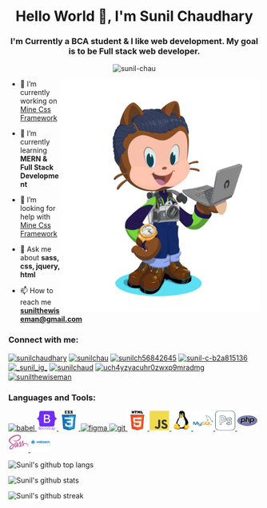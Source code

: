 <h1 align="center">Hello World 👋, I'm Sunil Chaudhary</h1>
<h3 align="center">I'm Currently a BCA student & I like web development. My goal is to be Full stack web developer.</h3>
<p align="center"> <img src="https://komarev.com/ghpvc/?username=sunil-chau&label=Profile%20views&color=0e75b6&style=flat" alt="sunil-chau" /> </p>

<img src="https://github.com/SuNiL-Chau/SuNiL-Chau/blob/master/octocat-user.png" height="465" width="400" align="right"></img>

- 🔭 I’m currently working on [Mine Css Framework](https://github.com/SuNiL-Chau/Mine-CSS-Framework)

- 🌱 I’m currently learning **MERN & Full Stack Development**

- 🤝 I’m looking for help with [Mine Css Framework](https://github.com/SuNiL-Chau/Mine-CSS-Framework)

- 💬 Ask me about **sass, css, jquery, html**

- 📫 How to reach me **sunilthewiseman@gmail.com**

<h3 align="left">Connect with me:</h3>
<p align="left">
<a href="https://codepen.io/sunilchaudhary" target="blank"><img align="center" src="https://cdn.jsdelivr.net/npm/simple-icons@3.0.1/icons/codepen.svg" alt="sunilchaudhary" height="30" width="40" /></a>
<a href="https://dev.to/sunilchau" target="blank"><img align="center" src="https://cdn.jsdelivr.net/npm/simple-icons@3.0.1/icons/dev-dot-to.svg" alt="sunilchau" height="30" width="40" /></a>
<a href="https://twitter.com/sunilch56842645" target="blank"><img align="center" src="https://cdn.jsdelivr.net/npm/simple-icons@3.0.1/icons/twitter.svg" alt="sunilch56842645" height="30" width="40" /></a>
<a href="https://linkedin.com/in/sunil-c-b2a815136" target="blank"><img align="center" src="https://cdn.jsdelivr.net/npm/simple-icons@3.0.1/icons/linkedin.svg" alt="sunil-c-b2a815136" height="30" width="40" /></a>
<a href="https://instagram.com/_sunil_ig_" target="blank"><img align="center" src="https://cdn.jsdelivr.net/npm/simple-icons@3.0.1/icons/instagram.svg" alt="_sunil_ig_" height="30" width="40" /></a>
<a href="https://dribbble.com/sunilchaud" target="blank"><img align="center" src="https://cdn.jsdelivr.net/npm/simple-icons@3.0.1/icons/dribbble.svg" alt="sunilchaud" height="30" width="40" /></a>
<a href="https://www.youtube.com/c/uch4yzyacuhr0zwxp9mradmg" target="blank"><img align="center" src="https://cdn.jsdelivr.net/npm/simple-icons@3.0.1/icons/youtube.svg" alt="uch4yzyacuhr0zwxp9mradmg" height="30" width="40" /></a>
<a href="https://www.hackerrank.com/sunilthewiseman" target="blank"><img align="center" src="https://cdn.jsdelivr.net/npm/simple-icons@3.0.1/icons/hackerrank.svg" alt="sunilthewiseman" height="30" width="40" /></a>
</p>

<h3 align="left">Languages and Tools:</h3>
<p align="left"> <a href="https://babeljs.io/" target="_blank"> <img src="https://www.vectorlogo.zone/logos/babeljs/babeljs-icon.svg" alt="babel" width="40" height="40"/> </a> <a href="https://getbootstrap.com" target="_blank"> <img src="https://raw.githubusercontent.com/devicons/devicon/master/icons/bootstrap/bootstrap-plain-wordmark.svg" alt="bootstrap" width="40" height="40"/> </a> <a href="https://www.w3schools.com/css/" target="_blank"> <img src="https://raw.githubusercontent.com/devicons/devicon/master/icons/css3/css3-original-wordmark.svg" alt="css3" width="40" height="40"/> </a> <a href="https://www.figma.com/" target="_blank"> <img src="https://www.vectorlogo.zone/logos/figma/figma-icon.svg" alt="figma" width="40" height="40"/> </a> <a href="https://git-scm.com/" target="_blank"> <img src="https://www.vectorlogo.zone/logos/git-scm/git-scm-icon.svg" alt="git" width="40" height="40"/> </a> <a href="https://www.w3.org/html/" target="_blank"> <img src="https://raw.githubusercontent.com/devicons/devicon/master/icons/html5/html5-original-wordmark.svg" alt="html5" width="40" height="40"/> </a> <a href="https://developer.mozilla.org/en-US/docs/Web/JavaScript" target="_blank"> <img src="https://raw.githubusercontent.com/devicons/devicon/master/icons/javascript/javascript-original.svg" alt="javascript" width="40" height="40"/> </a> <a href="https://www.linux.org/" target="_blank"> <img src="https://raw.githubusercontent.com/devicons/devicon/master/icons/linux/linux-original.svg" alt="linux" width="40" height="40"/> </a> <a href="https://www.mysql.com/" target="_blank"> <img src="https://raw.githubusercontent.com/devicons/devicon/master/icons/mysql/mysql-original-wordmark.svg" alt="mysql" width="40" height="40"/> </a> <a href="https://www.photoshop.com/en" target="_blank"> <img src="https://raw.githubusercontent.com/devicons/devicon/master/icons/photoshop/photoshop-line.svg" alt="photoshop" width="40" height="40"/> </a> <a href="https://www.php.net" target="_blank"> <img src="https://raw.githubusercontent.com/devicons/devicon/master/icons/php/php-original.svg" alt="php" width="40" height="40"/> </a> <a href="https://sass-lang.com" target="_blank"> <img src="https://raw.githubusercontent.com/devicons/devicon/master/icons/sass/sass-original.svg" alt="sass" width="40" height="40"/> </a> <a href="https://webpack.js.org" target="_blank"> <img src="https://raw.githubusercontent.com/devicons/devicon/d00d0969292a6569d45b06d3f350f463a0107b0d/icons/webpack/webpack-original-wordmark.svg" alt="webpack" width="40" height="40"/> </a> </p>

![Sunil's github top langs](https://github-readme-stats.vercel.app/api/top-langs?username=sunil-chau&show_icons=true&locale=en&layout=compact&theme=gruvbox)

![Sunil's github stats](https://github-readme-stats.vercel.app/api?username=sunil-chau&show_icons=true&locale=en&layout=compact&theme=gruvbox)

![Sunil's github streak](https://github-readme-streak-stats.herokuapp.com/?user=sunil-chau&show_icons=true&locale=en&layout=compact&theme=gruvbox)
